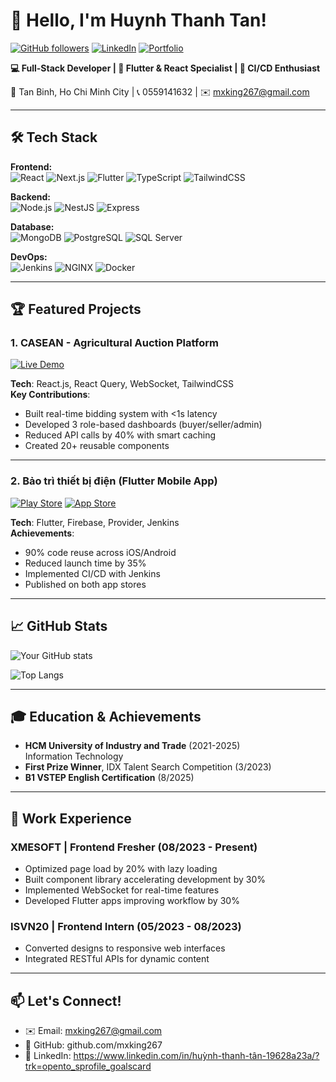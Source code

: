 # 👋 Hello, I'm Huynh Thanh Tan! 

[![GitHub followers](https://img.shields.io/github/followers/mxking267?style=social)](https://github.com/mxking267)
[![LinkedIn](https://img.shields.io/badge/LinkedIn-0077B5?style=flat&logo=linkedin&logoColor=white)](https://www.linkedin.com/in/huỳnh-thanh-tân-19628a23a/?trk=opento_sprofile_goalscard)
[![Portfolio](https://img.shields.io/badge/Portfolio-FF5722?style=flat&logo=google-chrome&logoColor=white)](https://yourportfolio.com)

**💻 Full-Stack Developer | 🚀 Flutter & React Specialist | 🌱 CI/CD Enthusiast**

📍 Tan Binh, Ho Chi Minh City | 📞 0559141632 | ✉️ mxking267@gmail.com

---

## 🛠 Tech Stack

**Frontend:**  
![React](https://img.shields.io/badge/React-20232A?style=flat&logo=react&logoColor=61DAFB)
![Next.js](https://img.shields.io/badge/Next.js-000000?style=flat&logo=nextdotjs&logoColor=white)
![Flutter](https://img.shields.io/badge/Flutter-02569B?style=flat&logo=flutter&logoColor=white)
![TypeScript](https://img.shields.io/badge/TypeScript-007ACC?style=flat&logo=typescript&logoColor=white)
![TailwindCSS](https://img.shields.io/badge/Tailwind_CSS-38B2AC?style=flat&logo=tailwind-css&logoColor=white)

**Backend:**  
![Node.js](https://img.shields.io/badge/Node.js-339933?style=flat&logo=nodedotjs&logoColor=white)
![NestJS](https://img.shields.io/badge/NestJS-E0234E?style=flat&logo=nestjs&logoColor=white)
![Express](https://img.shields.io/badge/Express-000000?style=flat&logo=express&logoColor=white)

**Database:**  
![MongoDB](https://img.shields.io/badge/MongoDB-4EA94B?style=flat&logo=mongodb&logoColor=white)
![PostgreSQL](https://img.shields.io/badge/PostgreSQL-316192?style=flat&logo=postgresql&logoColor=white)
![SQL Server](https://img.shields.io/badge/SQL_Server-CC2927?style=flat&logo=microsoft-sql-server&logoColor=white)

**DevOps:**  
![Jenkins](https://img.shields.io/badge/Jenkins-D24939?style=flat&logo=jenkins&logoColor=white)
![NGINX](https://img.shields.io/badge/NGINX-009639?style=flat&logo=nginx&logoColor=white)
![Docker](https://img.shields.io/badge/Docker-2496ED?style=flat&logo=docker&logoColor=white)

---

## 🏆 Featured Projects

### 1. CASEAN - Agricultural Auction Platform
[![Live Demo](https://img.shields.io/badge/Live_Demo-FF5722?style=flat&logo=google-chrome&logoColor=white)](https://casean-client.xmesolutions.com)

**Tech**: React.js, React Query, WebSocket, TailwindCSS  
**Key Contributions**:
- Built real-time bidding system with <1s latency
- Developed 3 role-based dashboards (buyer/seller/admin)
- Reduced API calls by 40% with smart caching
- Created 20+ reusable components

---

### 2. Bảo trì thiết bị điện (Flutter Mobile App)
[![Play Store](https://img.shields.io/badge/Google_Play-414141?style=flat&logo=google-play&logoColor=white)](https://play.google.com/store/apps/details?id=com.dien_lanh_khoa_van.app)
[![App Store](https://img.shields.io/badge/App_Store-0D96F6?style=flat&logo=app-store&logoColor=white)](https://apps.apple.com/us/app/bao-tri-thiết-bị-diện/id6748032628)

**Tech**: Flutter, Firebase, Provider, Jenkins  
**Achievements**:
- 90% code reuse across iOS/Android
- Reduced launch time by 35%
- Implemented CI/CD with Jenkins
- Published on both app stores

---

## 📈 GitHub Stats

![Your GitHub stats](https://github-readme-stats.vercel.app/api?username=mxking267&show_icons=true&theme=radical&hide=contribs)

![Top Langs](https://github-readme-stats.vercel.app/api/top-langs/?username=mxking267&layout=compact&hide=html,css)

---

## 🎓 Education & Achievements
- **HCM University of Industry and Trade** (2021-2025)  
  Information Technology
- **First Prize Winner**, IDX Talent Search Competition (3/2023)
- **B1 VSTEP English Certification** (8/2025)

---

## 💼 Work Experience

### XMESOFT | Frontend Fresher (08/2023 - Present)
- Optimized page load by 20% with lazy loading
- Built component library accelerating development by 30%
- Implemented WebSocket for real-time features
- Developed Flutter apps improving workflow by 30%

### ISVN20 | Frontend Intern (05/2023 - 08/2023)
- Converted designs to responsive web interfaces
- Integrated RESTful APIs for dynamic content

---

## 📫 Let's Connect!
- ✉️ Email: mxking267@gmail.com
- 🔗 GitHub: github.com/mxking267
- 💼 LinkedIn: https://www.linkedin.com/in/huỳnh-thanh-tân-19628a23a/?trk=opento_sprofile_goalscard
